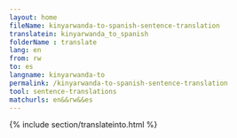 ```yaml
---
layout: home
fileName: kinyarwanda-to-spanish-sentence-translation
translatein: kinyarwanda_to_spanish
folderName : translate
lang: en
from: rw
to: es
langname: kinyarwanda-to
permalink: /kinyarwanda-to-spanish-sentence-translation
tool: sentence-translations
matchurls: en&&rw&&es
---
```

{% include section/translateinto.html %}

